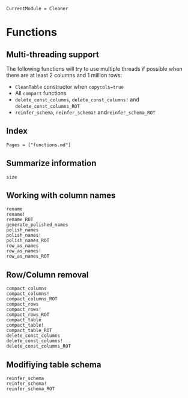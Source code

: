 ```@meta
CurrentModule = Cleaner
```

# Functions

## Multi-threading support

The following functions will try to use multiple threads if possible when there are at least 2 columns and 1 million rows:

- `CleanTable` constructor when `copycols=true`
- All `compact` functions
- `delete_const_columns`, `delete_const_columns!` and `delete_const_columns_ROT`
- `reinfer_schema`, `reinfer_schema!` and`reinfer_schema_ROT`

## Index

```@index
Pages = ["functions.md"]
```

## Summarize information

```@docs
size
```

## Working with column names

```@docs
rename
rename!
rename_ROT
generate_polished_names
polish_names
polish_names!
polish_names_ROT
row_as_names
row_as_names!
row_as_names_ROT
```

## Row/Column removal

```@docs
compact_columns
compact_columns!
compact_columns_ROT
compact_rows
compact_rows!
compact_rows_ROT
compact_table
compact_table!
compact_table_ROT
delete_const_columns
delete_const_columns!
delete_const_columns_ROT
```

## Modifiying table schema

```@docs
reinfer_schema
reinfer_schema!
reinfer_schema_ROT
```
